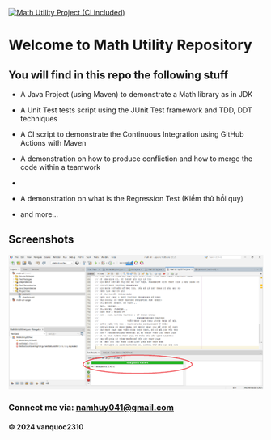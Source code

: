 [![Math Utility Project (CI included)](https://github.com/vanquoc2310/math-util/actions/workflows/maven.yml/badge.svg)](https://github.com/vanquoc2310/math-util/actions/workflows/maven.yml)

# Welcome to Math Utility Repository

## You will find in this repo the following stuff

* A Java Project (using Maven) to demonstrate a Math library as in JDK

* A Unit Test tests script using the JUnit Test framework and TDD, DDT techniques

* A CI script to demonstrate the Continuous Integration using GitHub Actions with Maven

* A demonstration on how to produce confliction and how to merge the code within a teamwork

* 

* A demonstration on what is the Regression Test (Kiểm thử hồi quy)

* and more...

## Screenshots
![Source code and test script](https://github.com/vanquoc2310/math-util/blob/main/screenshots/SourceCodeAndUnitTest.png)

### Connect me via: namhuy041@gmail.com

#### &#169; 2024 vanquoc2310
